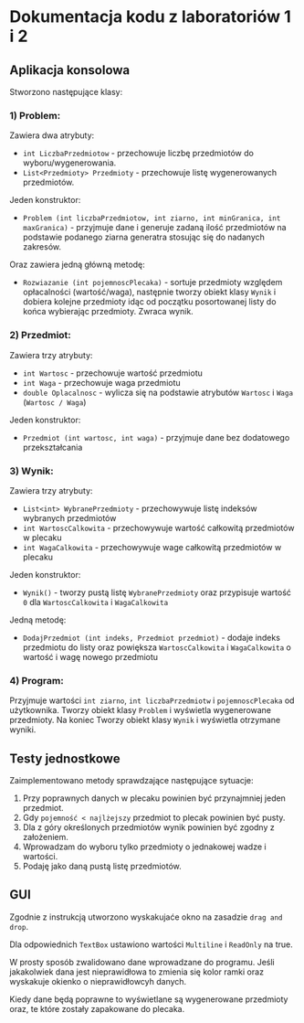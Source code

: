 # Dokumentacja kodu z laboratoriów 1 i 2

## Aplikacja konsolowa
Stworzono następujące klasy:
### 1) Problem:
Zawiera dwa atrybuty:
* `int LiczbaPrzedmiotow` - przechowuje liczbę przedmiotów do wyboru/wygenerowania.
* `List<Przedmioty> Przedmioty` - przechowuje listę wygenerowanych przedmiotów.
  
Jeden konstruktor:
* `Problem (int liczbaPrzedmiotow, int ziarno, int minGranica, int maxGranica)` - przyjmuje dane i generuje zadaną ilość przedmiotów na podstawie podanego ziarna generatra stosując się do nadanych zakresów.

Oraz zawiera jedną główną metodę:
* `Rozwiazanie (int pojemnoscPlecaka)` - sortuje przedmioty względem opłacalności (wartość/waga), następnie tworzy obiekt klasy `Wynik` i dobiera kolejne przedmioty idąc od początku posortowanej listy do końca wybierając przedmioty. Zwraca wynik.
  
### 2) Przedmiot:
Zawiera trzy atrybuty:
* `int Wartosc` - przechowuje wartość przedmiotu
* `int Waga` - przechowuje waga przedmiotu
* `double Oplacalnosc` - wylicza się na podstawie atrybutów `Wartosc` i `Waga` (`Wartosc / Waga`)

Jeden konstruktor:
* `Przedmiot (int wartosc, int waga)` - przyjmuje dane bez dodatowego przekształcania
  
### 3) Wynik:
Zawiera trzy atrybuty:
* `List<int> WybranePrzedmioty` - przechowywuje listę indeksów wybranych przedmiotów
* `int WartoscCalkowita` - przechowywuje wartość całkowitą przedmiotów w plecaku
* `int WagaCalkowita` - przechowywuje wage całkowitą przedmiotów w plecaku

Jeden konstruktor:
* `Wynik()` - tworzy pustą listę `WybranePrzedmioty` oraz przypisuje wartość `0` dla `WartoscCalkowita` i `WagaCalkowita` 

Jedną metodę:
* `DodajPrzedmiot (int indeks, Przedmiot przedmiot)` - dodaje indeks przedmiotu do listy oraz powiększa `WartoscCalkowita` i `WagaCalkowita` o wartość i wagę nowego przedmiotu

### 4) Program:
Przyjmuje wartości `int ziarno`, `int liczbaPrzedmiotw` i `pojemnoscPlecaka` od użytkownika. 
Tworzy obiekt klasy `Problem` i wyświetla wygenerowane przedmioty. 
Na koniec Tworzy obiekt klasy `Wynik` i wyświetla otrzymane wyniki.

## Testy jednostkowe
Zaimplementowano metody sprawdzające następujące sytuacje:
1) Przy poprawnych danych w plecaku powinien być przynajmniej jeden przedmiot.
2) Gdy `pojemność < najlżejszy` przedmiot to plecak powinien być pusty.
3) Dla z góry określonych przedmiotów wynik powinien być zgodny z założeniem.
4) Wprowadzam do wyboru tylko przedmioty o jednakowej wadze i wartości.
5) Podaję jako daną pustą listę przedmiotów.

## GUI
Zgodnie z instrukcją utworzono wyskakujaće okno na zasadzie `drag and drop`. 

Dla odpowiednich `TextBox` ustawiono wartości `Multiline` i `ReadOnly` na true.

W prosty sposób zwalidowano dane wprowadzane do programu. Jeśli jakakolwiek dana jest nieprawidłowa to zmienia się kolor ramki oraz wyskakuje okienko o nieprawidłowcyh danych.

Kiedy dane będą poprawne to wyświetlane są wygenerowane przedmioty oraz, te które zostały zapakowane do plecaka.
